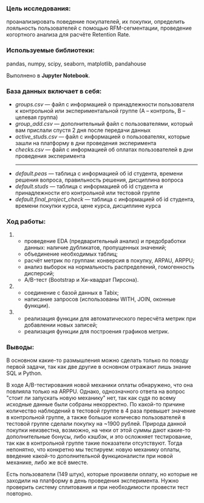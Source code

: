 ### **Цель исследования:** 
проанализировать поведение покупателей, их покупки, определить лояльность пользователей с помощью RFM-сегментации, проведение когортного анализа для расчёте Retention Rate.

### **Используемые библиотеки:** 
pandas, numpy, scipy, seaborn, matplotlib, pandahouse

Выполнено в **Jupyter Notebook**.

### **База данных включает в себя:**
+ _groups.csv_ — файл с информацией о принадлежности пользователя к контрольной или экспериментальной группе (А – контроль, B – целевая группа)
+ _group_add.csv_ — дополнительный файл с пользователями, который вам прислали спустя 2 дня после передачи данных
+ _active_studs.csv_ — файл с информацией о пользователях, которые зашли на платформу в дни проведения эксперимента
+ _checks.csv_ — файл с информацией об оплатах пользователей в дни проведения эксперимента
  <hr>
+ _default.peas_ — таблица с информацией об id студента, времени решения вопроса, правильность решения, дисциплина вопроса
+ _default.studs_ — таблица с информацией об id студента и принадлежности его контрольной или тестовой группе
+ _default.final_project_check_ — таблица с информацией об id студента, времени покупки курса, цене курса, дисциплине курса

### **Ход работы:**
1.  + проведение EDA (предварительный анализ) и предобработки данных: наличие дубликатов, пропущенных значений;
    + объединение необходимых таблиц;
    + расчёт метрик по группам: конверсия в покупку, ARPAU, ARPPU;
    + анализ выборок на нормальность распределений, гомогенность дисперсий;
    + A/B-тест (Bootstrap и Хи-квадрат Пирсона).
2.  + соединение с базой данных в Tabix;
    + написание запросов (использованы WITH, JOIN, оконные функции).
3.  + реализация функции для автоматического пересчёта метрик при добавлении новых записей;
    + реализация функции для построения графиков метрик.

### **Выводы:**
В основном какие-то размышления можно сделать только по поводу первой задачи, так как две другие в основном отражают лишь знание SQL и Python.

В ходе A/B-тестирования новой механики оплаты обнаружено, что она повлияла только на ARPPU. Однако, однозначного ответа на вопрос "стоит ли запускать новую механику" нет, так как судя по всему исходные данные были собраны некорректно. По какой-то причине количество наблюдений в тестовой группе в 4 раза превышет значение в контрольной группе, а также большое количесво пользователей в тестовой группе сделали покупку на ~1900 рублей. Природа данной покупки неизвестна, возможно, на чеки от этой суммы дают какие-то дополнительные бонусы, либо кэшбэк, и это осложняет тестирование, так как в контрольной группе такие показатели отсутствуют. Тогда непонятно, что конкретно мы тестируем: новую механику оплаты, введение какой-то дополнительной функционалисти при новой механике, либо же всё вместе.

Есть пользователи (149 штук), которые произвели оплату, но которые не заходили на платформу в день проведения эксперимента. Нужно проверить систему сплитования и при необходимости провести тест повторно.
